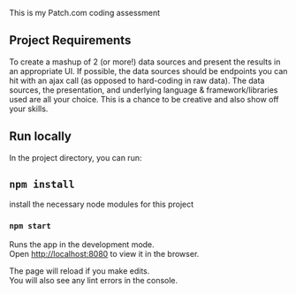 This is my Patch.com coding assessment 

## Project Requirements
To create a mashup of 2 (or more!) data sources and present the results in an appropriate UI.  If possible, the data sources should be endpoints you can hit with an ajax call (as opposed to hard-coding in raw data).  The data sources, the presentation, and underlying language & framework/libraries used are all your choice.  This is a chance to be creative and also show off your skills.

## Run locally

In the project directory, you can run:

## `npm install`

install the necessary node modules for this project

### `npm start`

Runs the app in the development mode.<br>
Open [http://localhost:8080](http://localhost:8080) to view it in the browser.

The page will reload if you make edits.<br>
You will also see any lint errors in the console.

